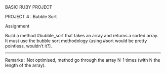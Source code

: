 BASIC RUBY PROJECT

PROJECT 4 : Bubble Sort

Assignment

Build a method #bubble_sort that takes an array and returns a sorted array. It must use the bubble sort methodology (using #sort would be pretty pointless, wouldn’t it?).

--- 
Remarks : Not optimised, method go through the array N-1 times (with N the length of the array). 